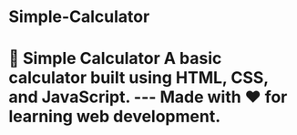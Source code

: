# Simple-Calculator
# 🧮 Simple Calculator  A basic calculator built using **HTML, CSS, and JavaScript**.  --- Made with ❤️ for learning web development.

